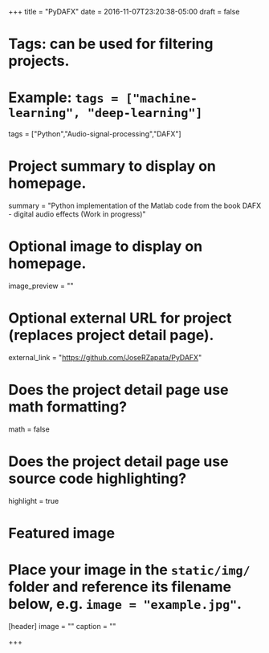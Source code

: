 +++
title = "PyDAFX"
date = 2016-11-07T23:20:38-05:00
draft = false

# Tags: can be used for filtering projects.
# Example: `tags = ["machine-learning", "deep-learning"]`
tags = ["Python","Audio-signal-processing","DAFX"]

# Project summary to display on homepage.
summary = "Python implementation of the Matlab code from the book DAFX - digital audio effects (Work in progress)"

# Optional image to display on homepage.
image_preview = ""

# Optional external URL for project (replaces project detail page).
external_link = "https://github.com/JoseRZapata/PyDAFX"

# Does the project detail page use math formatting?
math = false

# Does the project detail page use source code highlighting?
highlight = true

# Featured image
# Place your image in the `static/img/` folder and reference its filename below, e.g. `image = "example.jpg"`.
[header]
image = ""
caption = ""

+++
